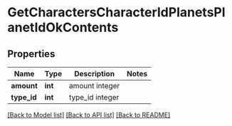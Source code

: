 # GetCharactersCharacterIdPlanetsPlanetIdOkContents

## Properties
Name | Type | Description | Notes
------------ | ------------- | ------------- | -------------
**amount** | **int** | amount integer | 
**type_id** | **int** | type_id integer | 

[[Back to Model list]](../README.md#documentation-for-models) [[Back to API list]](../README.md#documentation-for-api-endpoints) [[Back to README]](../README.md)


